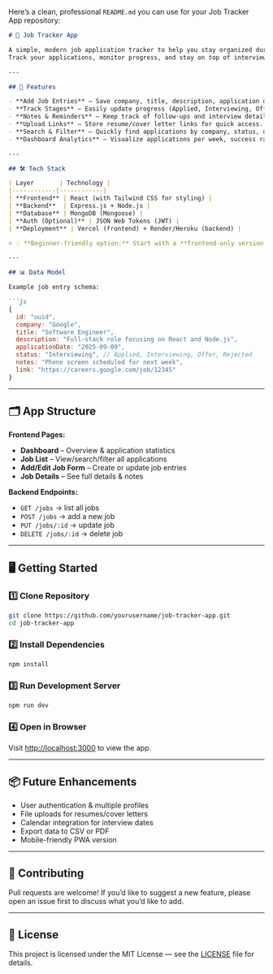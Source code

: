 Here’s a clean, professional `README.md` you can use for your Job Tracker App repository:

````markdown
# 📌 Job Tracker App

A simple, modern job application tracker to help you stay organized during your job hunt.
Track your applications, monitor progress, and stay on top of interviews — all in one place.

---

## 🚀 Features

- **Add Job Entries** – Save company, title, description, application date, and status.
- **Track Stages** – Easily update progress (Applied, Interviewing, Offer, Rejected).
- **Notes & Reminders** – Keep track of follow-ups and interview details.
- **Upload Links** – Store resume/cover letter links for quick access.
- **Search & Filter** – Quickly find applications by company, status, or role.
- **Dashboard Analytics** – Visualize applications per week, success rate, and more.

---

## 🛠 Tech Stack

| Layer       | Technology |
|------------|------------|
| **Frontend** | React (with Tailwind CSS for styling) |
| **Backend**  | Express.js + Node.js |
| **Database** | MongoDB (Mongoose) |
| **Auth (Optional)** | JSON Web Tokens (JWT) |
| **Deployment** | Vercel (frontend) + Render/Heroku (backend) |

> 💡 **Beginner-friendly option:** Start with a **frontend-only version** using `localStorage` before connecting a database.

---

## 📊 Data Model

Example job entry schema:

```js
{
  id: "uuid",
  company: "Google",
  title: "Software Engineer",
  description: "Full-stack role focusing on React and Node.js",
  applicationDate: "2025-09-09",
  status: "Interviewing", // Applied, Interviewing, Offer, Rejected
  notes: "Phone screen scheduled for next week",
  link: "https://careers.google.com/job/12345"
}
````

---

## 🗂 App Structure

**Frontend Pages:**

* **Dashboard** – Overview & application statistics
* **Job List** – View/search/filter all applications
* **Add/Edit Job Form** – Create or update job entries
* **Job Details** – See full details & notes

**Backend Endpoints:**

* `GET /jobs` → list all jobs
* `POST /jobs` → add a new job
* `PUT /jobs/:id` → update job
* `DELETE /jobs/:id` → delete job

---

## 🖥️ Getting Started

### 1️⃣ Clone Repository

```bash
git clone https://github.com/yourusername/job-tracker-app.git
cd job-tracker-app
```

### 2️⃣ Install Dependencies

```bash
npm install
```

### 3️⃣ Run Development Server

```bash
npm run dev
```

### 4️⃣ Open in Browser

Visit [http://localhost:3000](http://localhost:3000) to view the app.

---

## 📦 Future Enhancements

* User authentication & multiple profiles
* File uploads for resumes/cover letters
* Calendar integration for interview dates
* Export data to CSV or PDF
* Mobile-friendly PWA version

---

## 🤝 Contributing

Pull requests are welcome!
If you’d like to suggest a new feature, please open an issue first to discuss what you’d like to add.

---

## 📄 License

This project is licensed under the MIT License — see the [LICENSE](LICENSE) file for details.
